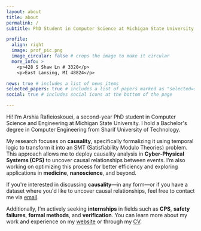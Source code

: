 ```yaml
---
layout: about
title: about
permalink: /
subtitle: PhD Student in Computer Science at Michigan State University

profile:
  align: right
  image: prof_pic.png
  image_circular: false # crops the image to make it circular
  more_info: >
    <p>428 S Shaw Ln # 3320</p>
    <p>East Lansing, MI 48824</p>

news: true # includes a list of news items
selected_papers: true # includes a list of papers marked as "selected={true}"
social: true # includes social icons at the bottom of the page

---
```


Hi! I’m Arshia Rafieioskouei, a second-year PhD student in Computer Science and Engineering at Michigan State University. I hold a Bachelor's degree in Computer Engineering from Sharif University of Technology.

My research focuses on **causality**, specifically formalizing it using temporal logic to transform it into an SMT (Satisfiability Modulo Theories) problem. This approach allows me to deploy causality analysis in **Cyber-Physical Systems (CPS)** to uncover causal relationships between events. I’m also working on optimizing this process for better efficiency and exploring applications in **medicine**, **nanoscience**, and beyond.

If you're interested in discussing **causality**—in any form—or if you have a dataset where you'd like to uncover causal relationships, feel free to contact me via [email](mailto:rafieios@msu.edu).

Additionally, I’m actively seeking **internships** in fields such as **CPS**, **safety failures**, **formal methods**, and **verification**. You can learn more about my work and experience on my [website](https://arshiarafiei.github.io/) or through my [CV]().

